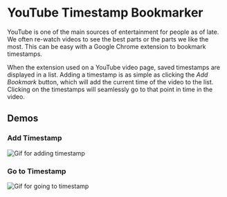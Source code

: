 # YouTube Timestamp Bookmarker

YouTube is one of the main sources of entertainment for people as of late. We often re-watch videos to see the best parts or the parts we like the most. This can be easy with a Google Chrome extension to bookmark timestamps.

When the extension used on a YouTube video page, saved timestamps are displayed in a list. Adding a timestamp is as simple as clicking the *Add Bookmark* button, which will add the current time of the video to the list. Clicking on the timestamps will seamlessly go to that point in time in the video.

## Demos

### Add Timestamp
![Gif for adding timestamp](https://i.ibb.co/JKDsLLm/Add-Timestamp.gif)

### Go to Timestamp
![Gif for going to timestamp](https://i.ibb.co/3rbz9L2/Clicking-Timestamp.gif)
